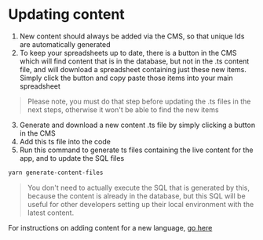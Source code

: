 # Updating content

1. New content should always be added via the CMS, so that unique Ids are automatically generated
2. To keep your spreadsheets up to date, there is a button in the CMS which will find content that is in the database, but not in the .ts content file, and will download a spreadsheet containing just these new items. Simply click the button and copy paste those items into your main spreadsheet

> Please note, you must do that step before updating the .ts files in the next steps, otherwise it won't be able to find the new items

3. Generate and download a new content .ts file by simply clicking a button in the CMS
4. Add this ts file into the code
5. Run this command to generate ts files containing the live content for the app, and to update the SQL files

```bash
yarn generate-content-files
```

> You don't need to actually execute the SQL that is generated by this, because the content is already in the database, but this SQL will be useful for other developers setting up their local environment with the latest content.

For instructions on adding content for a new language, [go here](./translations.md)
